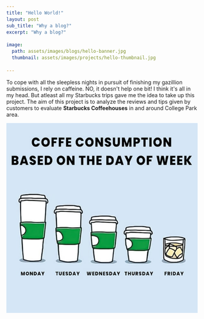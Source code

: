 ```yaml
---
title: "Hello World!"
layout: post
sub_title: "Why a blog?"
excerpt: "Why a blog?"

image: 
  path: assets/images/blogs/hello-banner.jpg
  thumbnail: assets/images/projects/hello-thumbnail.jpg

---
```

To cope with all the sleepless nights in pursuit of finishing my gazillion submissions, I rely on caffeine. 
NO, it doesn't help one bit! I think it's all in my head. But atleast all my Starbucks trips gave me the idea to take up this project. The aim of this project is to analyze the reviews and tips given by customers to evaluate __Starbucks Coffeehouses__ in and around College Park area.

![starbucks-image](/assets/images/projects/starbucks.jpg)